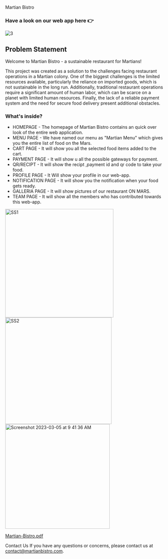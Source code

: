  Martian Bistro
### Have a look on our web app here 👉   
![3](https://user-images.githubusercontent.com/111868309/222940829-d9c23993-9e41-4603-b4c8-eb324b663226.png)

## Problem Statement
Welcome to Martian Bistro - a sustainable restaurant for Martians!

This project was created as a solution to the challenges facing restaurant operations in a Martian colony. One of the biggest challenges is the limited resources available, particularly the reliance on imported goods, which is not sustainable in the long run. Additionally, traditional restaurant operations require a significant amount of human labor, which can be scarce on a planet with limited human resources. Finally, the lack of a reliable payment system and the need for secure food delivery present additional obstacles.
### What's inside?
- HOMEPAGE  - The homepage of Martian Bistro contains an quick over look of the entire web application.
- MENU PAGE - We have named our menu as "Martian Menu" which gives you the entire list of food on the Mars.
- CART PAGE - It will show you all the selected food items added to the cart.
- PAYMENT PAGE - It will show u all the possible gateways for payment.
- QR/RECIPT - It will show the recipt ,payment id and qr code to take your food.
- PROFILE PAGE - It Will show your profile in our web-app.
- NOTIFICATION PAGE - It will show you the notification when your food gets ready.
- GALLERIA PAGE - It will show pictures of our restaurant ON MARS.
- TEAM PAGE - It will show all the members who has contributed towards this web-app.
<img width="345" alt="SS1" src="https://user-images.githubusercontent.com/111868309/222941030-bdba7a77-abdd-4a0d-8e3c-b6078d36a380.png">
<img width="339" alt="SS2" src="https://user-images.githubusercontent.com/111868309/222941034-5b901e34-f297-454c-b86e-b60b24a15009.png">
<img width="333" alt="Screenshot 2023-03-05 at 9 41 36 AM" src="https://user-images.githubusercontent.com/111868309/222941280-49cae25b-fc62-40b6-893b-a077d181cb3b.png">


[Martian-Bistro.pdf](https://github.com/zeddkhan03/Martian-Bistro/files/10890748/Martian-Bistro.pdf)



Contact Us If you have any questions or concerns, please contact us at contact@martianbistro.com.
